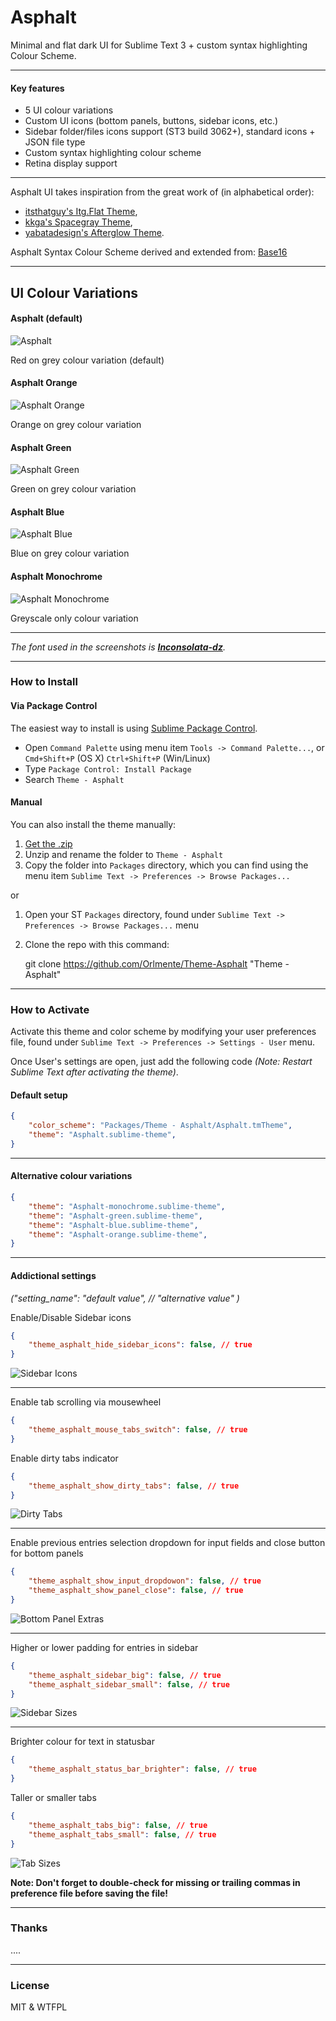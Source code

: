 # Asphalt

Minimal and flat dark UI for Sublime Text 3 + custom syntax highlighting Colour Scheme.

***

#### Key features

* 5 UI colour variations
* Custom UI icons (bottom panels, buttons, sidebar icons, etc.)
* Sidebar folder/files icons support (ST3 build 3062+), standard icons + JSON file type
* Custom syntax highlighting colour scheme
* Retina display support

***

Asphalt UI takes inspiration from the great work of (in alphabetical order):
* [itsthatguy's Itg.Flat Theme](https://github.com/itsthatguy/theme-itg-flat),
* [kkga's Spacegray Theme](https://github.com/kkga/spacegray),
* [yabatadesign's Afterglow Theme](http://yabatadesign.github.io/afterglow-theme/).

Asphalt Syntax Colour Scheme derived and extended from:
[Base16](https://github.com/chriskempson/base16)

***

## UI Colour Variations

#### Asphalt (default)

![Asphalt](_screenshots_/Asphalt.png)

Red on grey colour variation (default)

#### Asphalt Orange

![Asphalt Orange](_screenshots_/Asphalt-orange.png)

Orange on grey colour variation

#### Asphalt Green

![Asphalt Green](_screenshots_/Asphalt-green.png)

Green on grey colour variation

#### Asphalt Blue

![Asphalt Blue](_screenshots_/Asphalt-blue.png)

Blue on grey colour variation

#### Asphalt Monochrome

![Asphalt Monochrome](_screenshots_/Asphalt-monochrome.png)

Greyscale only colour variation

***

*The font used in the screenshots is [__Inconsolata-dz__](http://nodnod.net/2009/feb/12/adding-straight-single-and-double-quotes-inconsola/).*

***

### How to Install

#### Via Package Control

The easiest way to install is using [Sublime Package Control](https://sublime.wbond.net/).

* Open `Command Palette` using menu item `Tools -> Command Palette...`, or `Cmd+Shift+P` (OS X) `Ctrl+Shift+P` (Win/Linux)
* Type `Package Control: Install Package`
* Search `Theme - Asphalt`


#### Manual

You can also install the theme manually:

1. [Get the .zip](https://github.com/Orlmente/archive/master.zip)
2. Unzip and rename the folder to `Theme - Asphalt`
3. Copy the folder into `Packages` directory, which you can find using the menu item `Sublime Text -> Preferences -> Browse Packages...`

or

1. Open your ST `Packages` directory, found under `Sublime Text -> Preferences -> Browse Packages...` menu
2. Clone the repo with this command:

    git clone https://github.com/Orlmente/Theme-Asphalt "Theme - Asphalt"

***

### How to Activate

Activate this theme and color scheme by modifying your user preferences file, found under `Sublime Text -> Preferences -> Settings - User` menu.

Once User's settings are open, just add the following code *(Note: Restart Sublime Text after activating the theme)*.

#### Default setup

```json
{
    "color_scheme": "Packages/Theme - Asphalt/Asphalt.tmTheme",
    "theme": "Asphalt.sublime-theme",
}
```

***

#### Alternative colour variations

```json
{
    "theme": "Asphalt-monochrome.sublime-theme",
    "theme": "Asphalt-green.sublime-theme",
    "theme": "Asphalt-blue.sublime-theme",
    "theme": "Asphalt-orange.sublime-theme",
}
```

***

#### Addictional settings 
*("setting_name": "default value", // "alternative value" )*

Enable/Disable Sidebar icons
```json
{
    "theme_asphalt_hide_sidebar_icons": false, // true
}
```
![Sidebar Icons](_screenshots_/sidebar_icons.png)

***
Enable tab scrolling via mousewheel
```json
{
    "theme_asphalt_mouse_tabs_switch": false, // true
}
```
Enable dirty tabs indicator
```json
{
    "theme_asphalt_show_dirty_tabs": false, // true
}
```
![Dirty Tabs](_screenshots_/dirty_tabs.png)

***
Enable previous entries selection dropdown for input fields and close button for bottom panels
```json
{
    "theme_asphalt_show_input_dropdowon": false, // true
    "theme_asphalt_show_panel_close": false, // true
}
```
![Bottom Panel Extras](_screenshots_/botton_panel_extras.png)

***
Higher or lower padding for entries in sidebar
```json
{
    "theme_asphalt_sidebar_big": false, // true
    "theme_asphalt_sidebar_small": false, // true
}
```
![Sidebar Sizes](_screenshots_/sidebar_heights.png)

***
Brighter colour for text in statusbar
```json
{
    "theme_asphalt_status_bar_brighter": false, // true
}
```
Taller or smaller tabs
```json
{
    "theme_asphalt_tabs_big": false, // true
    "theme_asphalt_tabs_small": false, // true
}
```
![Tab Sizes](_screenshots_/tab_heights.png)

**Note: Don't forget to double-check for missing or trailing commas in preference file before saving the file!**


***

### Thanks

....

***

### License

MIT & WTFPL
